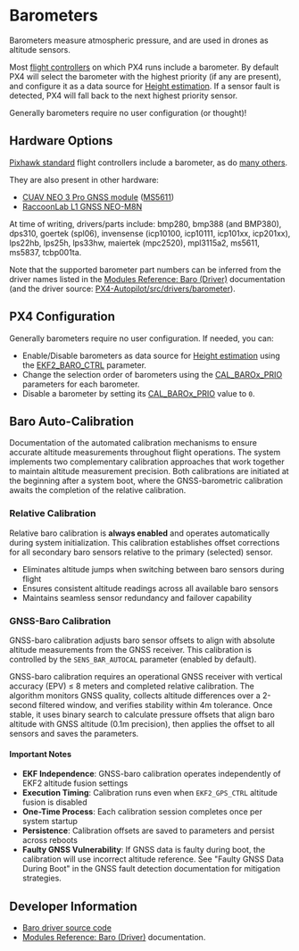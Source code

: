 # Barometers

Barometers measure atmospheric pressure, and are used in drones as altitude sensors.

Most [flight controllers](../flight_controller/index.md) on which PX4 runs include a barometer.
By default PX4 will select the barometer with the highest priority (if any are present), and configure it as a data source for [Height estimation](../advanced_config/tuning_the_ecl_ekf.md#height).
If a sensor fault is detected, PX4 will fall back to the next highest priority sensor.

Generally barometers require no user configuration (or thought)!

## Hardware Options

[Pixhawk standard](../flight_controller/autopilot_pixhawk_standard.md) flight controllers include a barometer, as do [many others](../flight_controller/index.md).

They are also present in other hardware:

- [CUAV NEO 3 Pro GNSS module](https://doc.cuav.net/gps/neo-series-gnss/en/neo-3-pro.html#key-data) ([MS5611](../modules/modules_driver_baro.md#ms5611))
- [RaccoonLab L1 GNSS NEO-M8N](https://raccoonlab.co/tproduct/360882105-258620719271-cyphal-and-dronecan-gnss-m8n-magnetomete)

At time of writing, drivers/parts include: bmp280, bmp388 (and BMP380), dps310, goertek (spl06), invensense (icp10100, icp10111, icp101xx, icp201xx), lps22hb, lps25h, lps33hw, maiertek (mpc2520), mpl3115a2, ms5611, ms5837, tcbp001ta.

Note that the supported barometer part numbers can be inferred from the driver names listed in the [Modules Reference: Baro (Driver)](../modules/modules_driver_baro.md) documentation (and the driver source: [PX4-Autopilot/src/drivers/barometer](https://github.com/PX4/PX4-Autopilot/tree/main/src/drivers/barometer)).

## PX4 Configuration

Generally barometers require no user configuration.
If needed, you can:

- Enable/Disable barometers as data source for [Height estimation](../advanced_config/tuning_the_ecl_ekf.md#height) using the [EKF2_BARO_CTRL](../advanced_config/parameter_reference.md#EKF2_BARO_CTRL) parameter.
- Change the selection order of barometers using the [CAL_BAROx_PRIO](../advanced_config/parameter_reference.md#CAL_BARO0_PRIO) parameters for each barometer.
- Disable a barometer by setting its [CAL_BAROx_PRIO](../advanced_config/parameter_reference.md#CAL_BARO0_PRIO) value to `0`.

## Baro Auto-Calibration

Documentation of the automated calibration mechanisms to ensure accurate altitude measurements throughout flight operations.
The system implements two complementary calibration approaches that work together to maintain altitude measurement precision.
Both calibrations are initiated at the beginning after a system boot, where the GNSS-barometric calibration awaits the completion of the relative calibration.

### Relative Calibration

Relative baro calibration is **always enabled** and operates automatically during system initialization.
This calibration establishes offset corrections for all secondary baro sensors relative to the primary (selected) sensor.

- Eliminates altitude jumps when switching between baro sensors during flight
- Ensures consistent altitude readings across all available baro sensors
- Maintains seamless sensor redundancy and failover capability

### GNSS-Baro Calibration

GNSS-baro calibration adjusts baro sensor offsets to align with absolute altitude measurements from the GNSS receiver.
This calibration is controlled by the `SENS_BAR_AUTOCAL` parameter (enabled by default).

GNSS-baro calibration requires an operational GNSS receiver with vertical accuracy (EPV) ≤ 8 meters and completed relative calibration.
The algorithm monitors GNSS quality, collects altitude differences over a 2-second filtered window, and verifies stability within 4m tolerance.
Once stable, it uses binary search to calculate pressure offsets that align baro altitude with GNSS altitude (0.1m precision), then applies the offset to all sensors and saves the parameters.

#### Important Notes

- **EKF Independence**: GNSS-baro calibration operates independently of EKF2 altitude fusion settings
- **Execution Timing**: Calibration runs even when `EKF2_GPS_CTRL` altitude fusion is disabled
- **One-Time Process**: Each calibration session completes once per system startup
- **Persistence**: Calibration offsets are saved to parameters and persist across reboots
- **Faulty GNSS Vulnerability**: If GNSS data is faulty during boot, the calibration will use incorrect altitude reference.
  See "Faulty GNSS Data During Boot" in the GNSS fault detection documentation for mitigation strategies.

<!-- Notes:
- Absolute value isn't important since we just use the difference in altitude between "now" and the value when initializing EKF2
- There is usually a scale factor error but it's compensated by the GNSS altitude using a bias estimator in EKF2 (we don't provide a way to calibrate that).
  This method is fine as long as the height change of the drone isn't too fast (below 200-300km/h probably; don't have real data on that).
- The baro readings can be corrected using a param SENS_BARO_QNH (https://en.wikipedia.org/wiki/Altimeter_setting) parameter, but again, it is only necessary to adjust it if the absolute barometric altitude is required by the pilot.
-->

## Developer Information

- [Baro driver source code](https://github.com/PX4/PX4-Autopilot/tree/main/src/drivers/barometer)
- [Modules Reference: Baro (Driver)](../modules/modules_driver_baro.md) documentation.
